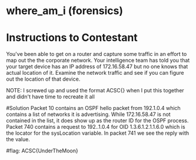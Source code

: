 # where_am_i (forensics)


# Instructions to Contestant

You've been able to get on a router and capture some traffic in an effort to map out the the corporate network.  Your intelligence team has told you that your target device has an IP address of 172.16.58.47 but no one knows that actual location of it.  Examine the network traffic and see if you can figure out the location of that device.

NOTE:  I screwed up and used the format ACSC{<flag>} when I put this together and didn't have time to recreate it all


#Solution Packet 10 contains an OSPF hello packet from 192.1.0.4 which contains a list of networks it is advertising.  While 172.16.58.47 is not contained in the list, it does show up as the router ID for the OSPF process.  Packet 740 contains a request to 192..1.0.4 for OID 1.3.6.1.2.1.1.6.0 which is the locator for the sysLocation variable.  In packet 741 we see the reply with the value.

#flag: ACSC{UnderTheMoon}
